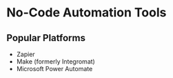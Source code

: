 # No-Code Automation Tools

## Popular Platforms
- Zapier
- Make (formerly Integromat)
- Microsoft Power Automate
